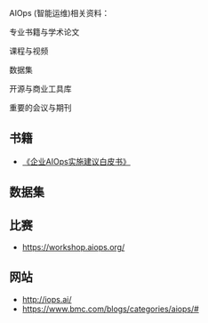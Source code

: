 
AIOps (智能运维)相关资料：

专业书籍与学术论文

课程与视频

数据集

开源与商业工具库

重要的会议与期刊

## 书籍
- [《企业AIOps实施建议白皮书》](https://www.rizhiyi.com/assets/docs/AIOps.pdf)

## 数据集

## 比赛
- https://workshop.aiops.org/



## 网站
- http://iops.ai/
- https://www.bmc.com/blogs/categories/aiops/#
